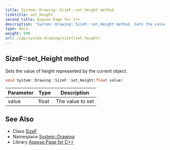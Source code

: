 ```yaml
---
title: System::Drawing::SizeF::set_Height method
linktitle: set_Height
second_title: Aspose.Page for C++
description: 'System::Drawing::SizeF::set_Height method. Sets the value of height represented by the current object in C++.'
type: docs
weight: 900
url: /cpp/system.drawing/sizef/set_height/
---
```

## SizeF::set_Height method


Sets the value of height represented by the current object.

```cpp
void System::Drawing::SizeF::set_Height(float value)
```


| Parameter | Type | Description |
| --- | --- | --- |
| value | float | The value to set |

## See Also

* Class [SizeF](../)
* Namespace [System::Drawing](../../)
* Library [Aspose.Page for C++](../../../)
